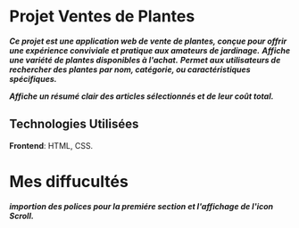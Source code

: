 # Projet Ventes de Plantes
***Ce projet est une application web de vente de plantes, conçue pour offrir une expérience conviviale et pratique aux amateurs de jardinage.***
  ***Affiche une variété de plantes disponibles à l'achat.***
  ***Permet aux utilisateurs de rechercher des plantes par nom, catégorie, ou caractéristiques spécifiques.***

   ***Affiche un résumé clair des articles sélectionnés et de leur coût total.***

## Technologies Utilisées
 **Frontend**: HTML, CSS.

# Mes diffucultés 
***importion des polices pour la premiére section et l'affichage de l'icon Scroll.***
